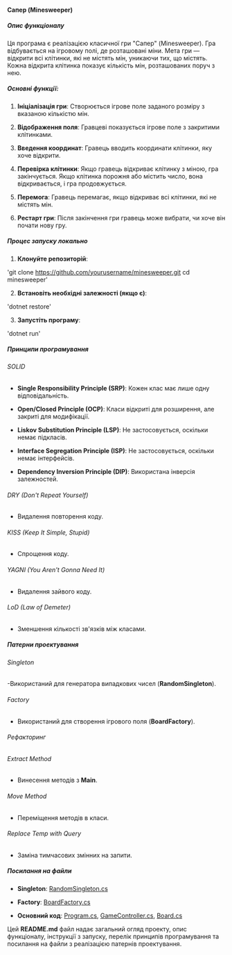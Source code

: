 #### Сапер (Minesweeper)
##### Опис функціоналу

Ця програма є реалізацією класичної гри "Сапер" (Minesweeper). Гра відбувається на ігровому полі, де розташовані міни. Мета гри — відкрити всі клітинки, які не містять мін, уникаючи тих, що містять. Кожна відкрита клітинка показує кількість мін, розташованих поруч з нею.

##### Основні функції:
1. **Ініціалізація гри**: Створюється ігрове поле заданого розміру з вказаною кількістю мін.

2. **Відображення поля**: Гравцеві показується ігрове поле з закритими клітинками.

3. **Введення координат**: Гравець вводить координати клітинки, яку хоче відкрити.

4. **Перевірка клітинки**: Якщо гравець відкриває клітинку з міною, гра закінчується. Якщо клітинка порожня або містить число, вона відкривається, і гра продовжується.

5. **Перемога**: Гравець перемагає, якщо відкриває всі клітинки, які не містять мін.

6. **Рестарт гри**: Після закінчення гри гравець може вибрати, чи хоче він почати нову гру.

##### Процес запуску локально
1. **Клонуйте репозиторій**:

'git clone https://github.com/yourusername/minesweeper.git
cd minesweeper'

2. **Встановіть необхідні залежності (якщо є)**:

'dotnet restore'

3. **Запустіть програму**:

'dotnet run'

##### Принципи програмування
###### SOLID
- **Single Responsibility Principle (SRP)**: Кожен клас має лише одну відповідальність.

- **Open/Closed Principle (OCP)**: Класи відкриті для розширення, але закриті для модифікації.

- **Liskov Substitution Principle (LSP)**: Не застосовується, оскільки немає підкласів.

- **Interface Segregation Principle (ISP)**: Не застосовується, оскільки немає інтерфейсів.

- **Dependency Inversion Principle (DIP)**: Використана інверсія залежностей.

###### DRY (Don't Repeat Yourself)
- Видалення повторення коду.

###### KISS (Keep It Simple, Stupid)
- Спрощення коду.

###### YAGNI (You Aren't Gonna Need It)
- Видалення зайвого коду.

###### LoD (Law of Demeter)
- Зменшення кількості зв'язків між класами.

##### Патерни проектування
###### Singleton
-Використаний для генератора випадкових чисел (**RandomSingleton**).

###### Factory
- Використаний для створення ігрового поля (**BoardFactory**).

###### Рефакторинг
###### Extract Method
- Винесення методів з **Main**.

###### Move Method
- Переміщення методів в класи.

###### Replace Temp with Query
- Заміна тимчасових змінних на запити.

##### Посилання на файли
- **Singleton**: [RandomSingleton.cs]()

- **Factory**: [BoardFactory.cs]()

- **Основний код**: [Program.cs](), [GameController.cs](), [Board.cs]()

Цей **README.md** файл надає загальний огляд проекту, опис функціоналу, інструкції з запуску, перелік принципів програмування та посилання на файли з реалізацією патернів проектування.
